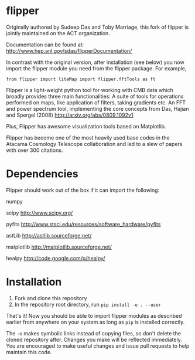flipper
=======
Originally authored by Sudeep Das and Toby Marriage, this fork of flipper is jointly maintained on the ACT organization.

Documentation can be found at:
http://www.hep.anl.gov/sdas/flipperDocumentation/

In contrast with the original version, after installation (see below) you now import the flipper module you need from the flipper package. For example,

``from flipper import liteMap
import flipper.fftTools as ft
``

Flipper is a light-weight python tool for working with CMB data which broadly provides three main functionalities:
A suite of tools for operations performed on maps, like application of filters, taking gradients etc.
An FFT and power spectrum tool, 
implementing the core concepts from Das, Hajian and Spergel (2008) http://arxiv.org/abs/0809.1092v1

Plus, Flipper has awesome visualization tools based on Matplotlib. 

Flipper has become one of the most heavily used base codes in the Atacama Cosmology Telescope collaboration 
and led to a slew of papers with over 300 citations. 


Dependencies
==============

Flipper should work out of the box if it can import the following:

numpy 

scipy http://www.scipy.org/

pyfits http://www.stsci.edu/resources/software_hardware/pyfits

astLib http://astlib.sourceforge.net/

matplotlib http://matplotlib.sourceforge.net/

healpy http://code.google.com/p/healpy/


Installation
===============

1. Fork and clone this repository
2. In the repository root directory, run
``pip install -e . --user``

That's it! Now you should be able to import flipper modules as described earlier from anywhere on your system as long as `pip` is installed correctly.

The `-e` makes symbolic links instead of copying files, so don't delete the cloned repository after. Changes you make will be reflected immediately. You are encouraged to make useful changes and issue pull requests to help maintain this code.

